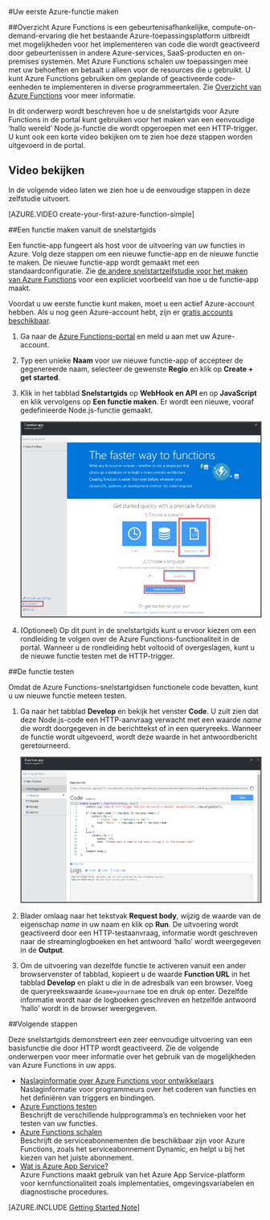 <properties
   pageTitle="Uw eerste Azure-functie maken | Microsoft Azure"
   description="Bouw uw eerste Azure-functie, een toepassing zonder server, in minder dan twee minuten."
   services="functions"
   documentationCenter="na"
   authors="ggailey777"
   manager="erikre"
   editor=""
   tags=""
/>

<tags
   ms.service="functions"
   ms.devlang="multiple"
   ms.topic="hero-article"
   ms.tgt_pltfrm="multiple"
   ms.workload="na"
   ms.date="09/08/2016"
   ms.author="glenga"/>


#Uw eerste Azure-functie maken

##Overzicht
Azure Functions is een gebeurtenisafhankelijke, compute-on-demand-ervaring die het bestaande Azure-toepassingsplatform uitbreidt met mogelijkheden voor het implementeren van code die wordt geactiveerd door gebeurtenissen in andere Azure-services, SaaS-producten en on-premises systemen. Met Azure Functions schalen uw toepassingen mee met uw behoeften en betaalt u alleen voor de resources die u gebruikt. U kunt Azure Functions gebruiken om geplande of geactiveerde code-eenheden te implementeren in diverse programmeertalen. Zie [Overzicht van Azure Functions](functions-overview.md) voor meer informatie.

In dit onderwerp wordt beschreven hoe u de snelstartgids voor Azure Functions in de portal kunt gebruiken voor het maken van een eenvoudige ‘hallo wereld’ Node.js-functie die wordt opgeroepen met een HTTP-trigger. U kunt ook een korte video bekijken om te zien hoe deze stappen worden uitgevoerd in de portal.

## Video bekijken

In de volgende video laten we zien hoe u de eenvoudige stappen in deze zelfstudie uitvoert. 

[AZURE.VIDEO create-your-first-azure-function-simple]

##Een functie maken vanuit de snelstartgids

Een functie-app fungeert als host voor de uitvoering van uw functies in Azure. Volg deze stappen om een nieuwe functie-app en de nieuwe functie te maken. De nieuwe functie-app wordt gemaakt met een standaardconfiguratie. Zie [de andere snelstartzelfstudie voor het maken van Azure Functions](functions-create-first-azure-function-azure-portal.md) voor een expliciet voorbeeld van hoe u de functie-app maakt.

Voordat u uw eerste functie kunt maken, moet u een actief Azure-account hebben. Als u nog geen Azure-account hebt, zijn er [gratis accounts beschikbaar](https://azure.microsoft.com/free/).

1. Ga naar de [Azure Functions-portal](https://functions.azure.com/signin) en meld u aan met uw Azure-account.

2. Typ een unieke **Naam** voor uw nieuwe functie-app of accepteer de gegenereerde naam, selecteer de gewenste **Regio** en klik op **Create + get started**. 

3. Klik in het tabblad **Snelstartgids** op **WebHook en API** en op **JavaScript** en klik vervolgens op **Een functie maken**. Er wordt een nieuwe, vooraf gedefinieerde Node.js-functie gemaakt. 

    ![](./media/functions-create-first-azure-function/function-app-quickstart-node-webhook.png)

4. (Optioneel) Op dit punt in de snelstartgids kunt u ervoor kiezen om een rondleiding te volgen over de Azure Functions-functionaliteit in de portal.   Wanneer u de rondleiding hebt voltooid of overgeslagen, kunt u de nieuwe functie testen met de HTTP-trigger.

##De functie testen

Omdat de Azure Functions-snelstartgidsen functionele code bevatten, kunt u uw nieuwe functie meteen testen.

1. Ga naar het tabblad **Develop** en bekijk het venster **Code**. U zult zien dat deze Node.js-code een HTTP-aanvraag verwacht met een waarde *name* die wordt doorgegeven in de berichttekst of in een queryreeks. Wanneer de functie wordt uitgevoerd, wordt deze waarde in het antwoordbericht geretourneerd.

    ![](./media/functions-create-first-azure-function/function-app-develop-tab-testing.png)

2. Blader omlaag naar het tekstvak **Request body**, wijzig de waarde van de eigenschap *name* in uw naam en klik op **Run**. De uitvoering wordt geactiveerd door een HTTP-testaanvraag, informatie wordt geschreven naar de streaminglogboeken en het antwoord ‘hallo’ wordt weergegeven in de **Output**. 

3. Om de uitvoering van dezelfde functie te activeren vanuit een ander browservenster of tabblad, kopieert u de waarde **Function URL** in het tabblad **Develop** en plakt u die in de adresbalk van een browser. Voeg de queryreekswaarde `&name=yourname` toe en druk op enter. Dezelfde informatie wordt naar de logboeken geschreven en hetzelfde antwoord ‘hallo’ wordt in de browser weergegeven.

##Volgende stappen

Deze snelstartgids demonstreert een zeer eenvoudige uitvoering van een basisfunctie die door HTTP wordt geactiveerd. Zie de volgende onderwerpen voor meer informatie over het gebruik van de mogelijkheden van Azure Functions in uw apps.

+ [Naslaginformatie over Azure Functions voor ontwikkelaars](functions-reference.md)  
Naslaginformatie voor programmeurs over het coderen van functies en het definiëren van triggers en bindingen.
+ [Azure Functions testen](functions-test-a-function.md)  
Beschrijft de verschillende hulpprogramma’s en technieken voor het testen van uw functies.
+ [Azure Functions schalen](functions-scale.md)  
Beschrijft de serviceabonnementen die beschikbaar zijn voor Azure Functions, zoals het serviceabonnement Dynamic, en helpt u bij het kiezen van het juiste abonnement. 
+ [Wat is Azure App Service?](../app-service/app-service-value-prop-what-is.md)  
Azure Functions maakt gebruik van het Azure App Service-platform voor kernfunctionaliteit zoals implementaties, omgevingsvariabelen en diagnostische procedures. 

[AZURE.INCLUDE [Getting Started Note](../../includes/functions-get-help.md)]



<!--HONumber=Sep16_HO3-->


